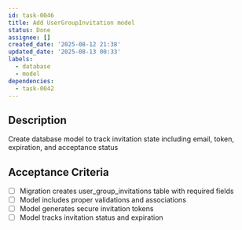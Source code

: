 ```yaml
---
id: task-0046
title: Add UserGroupInvitation model
status: Done
assignee: []
created_date: '2025-08-12 21:38'
updated_date: '2025-08-13 00:33'
labels:
  - database
  - model
dependencies:
  - task-0042
---
```


## Description

Create database model to track invitation state including email, token, expiration, and acceptance status

## Acceptance Criteria

- [ ] Migration creates user_group_invitations table with required fields
- [ ] Model includes proper validations and associations
- [ ] Model generates secure invitation tokens
- [ ] Model tracks invitation status and expiration
